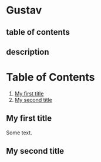 # Gustav

## table of contents

## description


# Table of Contents








1. [My first title](#my-first-title)
2. [My second title](#my-second-title)










## My first title
Some text.










## My second title
